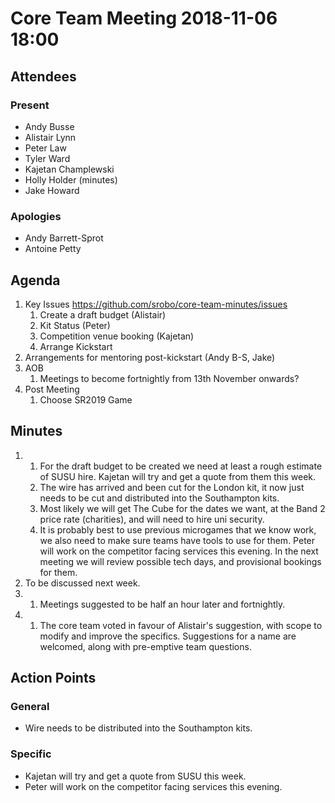 # Core Team Meeting 2018-11-06 18:00

## Attendees
### Present
- Andy Busse
- Alistair Lynn
- Peter Law
- Tyler Ward
- Kajetan Champlewski
- Holly Holder (minutes)
- Jake Howard
### Apologies
- Andy Barrett-Sprot
- Antoine Petty

## Agenda
1. Key Issues https://github.com/srobo/core-team-minutes/issues
	1. Create a draft budget (Alistair) 
	2. Kit Status (Peter)
	3. Competition venue booking (Kajetan) 
	4. Arrange Kickstart 
2. Arrangements for mentoring post-kickstart (Andy B-S, Jake)
3. AOB
	1. Meetings to become fortnightly from 13th November onwards?
4. Post Meeting
	1. Choose SR2019 Game

## Minutes
1.
	1. For the draft budget to be created we need at least a rough estimate of SUSU hire. Kajetan will try and get a quote from them this week.
	2. The wire has arrived and been cut for the London kit, it now just needs to be cut and distributed into the Southampton kits.
	3. Most likely we will get The Cube for the dates we want, at the Band 2 price rate (charities), and will need to hire uni security.
	4. It is probably best to use previous microgames that we know work, we also need to make sure teams have tools to use for them. Peter will work on the competitor facing services this evening. In the next meeting we will review possible tech days, and provisional bookings for them. 
2. To be discussed next week.
3.
	1. Meetings suggested to be half an hour later and fortnightly.
4. 
	1. The core team voted in favour of Alistair's suggestion, with scope to modify and improve the specifics. Suggestions for a name are welcomed, along with pre-emptive team questions.

## Action Points
### General
- Wire needs to be distributed into the Southampton kits.
### Specific
- Kajetan will try and get a quote from SUSU this week.
- Peter will work on the competitor facing services this evening.
